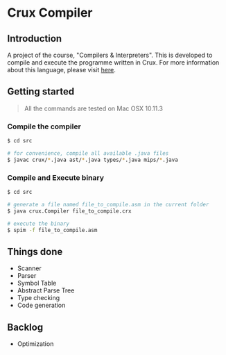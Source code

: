 # Crux Compiler

## Introduction
A project of the course, "Compilers & Interpreters". This is developed to compile and execute the programme written in Crux. For more information about this language, please visit [here](http://www.ics.uci.edu/~guoqingx/courses/142/ProjectGuide/crux.html).

## Getting started
> All the commands are tested on Mac OSX 10.11.3

### Compile the compiler
```bash
$ cd src

# for convenience, compile all available .java files
$ javac crux/*.java ast/*.java types/*.java mips/*.java
```

### Compile and Execute binary
```bash
$ cd src

# generate a file named file_to_compile.asm in the current folder
$ java crux.Compiler file_to_compile.crx

# execute the binary
$ spim -f file_to_compile.asm
```

## Things done
- Scanner
- Parser
- Symbol Table
- Abstract Parse Tree
- Type checking
- Code generation

## Backlog
- Optimization
